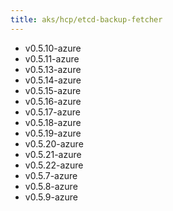 ```yaml
---
title: aks/hcp/etcd-backup-fetcher
---
```

- v0.5.10-azure
- v0.5.11-azure
- v0.5.13-azure
- v0.5.14-azure
- v0.5.15-azure
- v0.5.16-azure
- v0.5.17-azure
- v0.5.18-azure
- v0.5.19-azure
- v0.5.20-azure
- v0.5.21-azure
- v0.5.22-azure
- v0.5.7-azure
- v0.5.8-azure
- v0.5.9-azure

